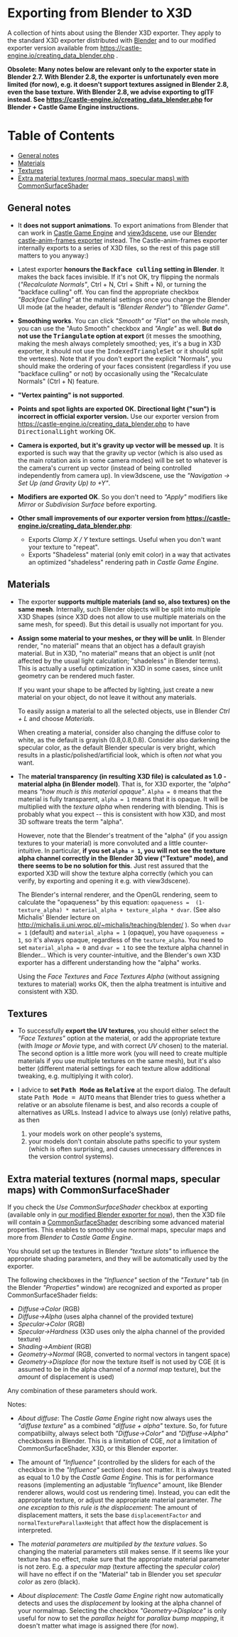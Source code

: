 # Exporting from Blender to X3D

A collection of hints about using the Blender X3D exporter. They apply to the standard X3D exporter distributed with [Blender](http://blender.org/) and to our modified exporter version available from https://castle-engine.io/creating_data_blender.php .

**Obsolete: Many notes below are relevant only to the exporter state in Blender 2.7. With Blender 2.8, the exporter is unfortunately even more limited (for now), e.g. it doesn't support textures assigned in Blender 2.8, even the base texture. With Blender 2.8, we advise exporting to glTF instead. See https://castle-engine.io/creating_data_blender.php for Blender + Castle Game Engine instructions.**

Table of Contents
=================

* [General notes](#general-notes)
* [Materials](#materials)
* [Textures](#textures)
* [Extra material textures (normal maps, specular maps) with CommonSurfaceShader](#extra-material-textures-normal-maps-specular-maps-with-commonsurfaceshader)


## General notes

* It **does not support animations**. To export animations from Blender that can work in [Castle Game Engine](https://castle-engine.io/) and [view3dscene](https://castle-engine.io/view3dscene.php), use our [Blender castle-anim-frames exporter](https://castle-engine.io/creating_data_blender.php) instead. The Castle-anim-frames exporter internally exports to a series of X3D files, so the rest of this page still matters to you anyway:)

* Latest exporter **honours the <tt>Backface culling</tt> setting in Blender**. It makes the back faces invisible. If it's not OK, try flipping the normals (*"Recalculate Normals"*, Ctrl + N, Ctrl + Shift + N), or turning the "backface culling" off. You can find the appropriate checkbox *"Backface Culling"* at the material settings once you change the Blender UI mode (at the header, default is *"Blender Render"*) to *"Blender Game"*.

* **Smoothing works**. You can click *"Smooth"* or *"Flat"* on the whole mesh, you can use the "Auto Smooth" checkbox and *"Angle"* as well. **But do not use the <tt>Triangulate</tt> option at export** (it messes the smoothing, making the mesh always completely smoothed; yes, it's a bug in X3D exporter, it should not use the <tt>IndexedTriangleSet</tt> or it should split the vertexes). Note that if you don't export the explicit "Normals", you should make the ordering of your faces consistent (regardless if you use "backface culling" or not) by occasionally using the "Recalculate Normals" (Ctrl + N) feature.

* **"Vertex painting" is not supported**.

* **Points and spot lights are exported OK. Directional light ("sun") is incorrect in official exporter version.** Use our exporter version from https://castle-engine.io/creating_data_blender.php to have <tt>DirectionalLight</tt> working OK.

* **Camera is exported, but it's gravity up vector will be messed up**. It is exported is such way that the gravity up vector (which is also used as the main rotation axis in some camera modes) will be set to whatever is the camera's current up vector (instead of being controlled independently from camera up). In view3dscene, use the *"Navigation -> Set Up (and Gravity Up) to +Y"*.

* **Modifiers are exported OK**. So you don't need to *"Apply"* modifiers like *Mirror* or *Subdivision Surface* before exporting.

* **Other small improvements of our exporter version from https://castle-engine.io/creating_data_blender.php**:
  * Exports *Clamp X / Y* texture settings. Useful when you don't want your texture to "repeat".
  * Exports "Shadeless" material (only emit color) in a way that activates an optimized "shadeless" rendering path in *Castle Game Engine*.

## Materials

* The exporter **supports  multiple materials (and so, also textures) on the same mesh**. Internally, such Blender objects will be split into multiple X3D Shapes (since X3D does not allow to use multiple materials on the same mesh, for speed). But this detail is usually not important for you.

* **Assign some material to your meshes, or they will be unlit**. In Blender render, "no material" means that an object has a default grayish material. But in X3D, "no material" means that an object is *unlit* (not affected by the usual light calculation; "shadeless" in Blender terms). This is actually a useful optimization in X3D in some cases, since unlit geometry can be rendered much faster.

    If you want your shape to be affected by lighting, just create a new material on your object, do not leave it without any materials.

    To easily assign a material to all the selected objects, use in Blender <i>Ctrl + L</i> and choose <i>Materials</i>.

    When creating a material, consider also changing the diffuse color to white, as the default is grayish (0.8,0.8,0.8). Consider also darkening the specular color, as the default Blender specular is very bright, which results in a plastic/polished/artificial look, which is often *not* what you want.

* The **material transparency (in resulting X3D file) is calculated as 1.0 - material alpha (in Blender model)**. That is, for X3D exporter, the *"alpha"* means *"how much is this material opaque"*. `Alpha = 0` means that the material is fully transparent, `alpha = 1` means that it is opaque. It will be multiplied with the *texture alpha* when rendering with blending. This is probably what you expect -- this is consistent with how X3D, and most 3D software treats the term "alpha".

    However, note that the Blender's treatment of the "alpha" (if you assign textures to your material) is more convoluted and a little counter-intuitive. In particular, **if you set `alpha = 1`, you will not see the texture alpha channel correctly in the Blender 3D view ("Texture" mode), and there seems to be no solution for this**. Just rest assured that the exported X3D will show the texture alpha correctly (which you can verify, by exporting and opening it e.g. with view3dscene).

    The Blender's internal renderer, and the OpenGL rendering, seem to calculate the "opaqueness" by this equation: `opaqueness =  (1-texture_alpha) * material_alpha + texture_alpha * dvar`. (See also Michalis' Blender lecture on http://michalis.ii.uni.wroc.pl/~michalis/teaching/blender/ ). So when `dvar = 1` (default) and `material_alpha = 1` (opaque), you have `opaqueness = 1`, so it's always opaque, regardless of the `texture_alpha`. You need to set `material_alpha = 0` and `dvar = 1` to see the texture alpha channel in Blender... Which is very counter-intuitive, and the Blender's own X3D exporter has a different understanding how the "alpha" works.

    Using the _Face Textures_ and _Face Textures Alpha_ (without assigning textures to material) works OK, then the alpha treatment is intuitive and consistent with X3D.

<!-- mentioned later:  * If you use our custom X3D exporter, **the Shadeless checkbox at material is supported perfectly**. It is exported to what we call a *purely emissive material*, which is never lit, and it has an optimized rendering throughout the Castle Game Engine. -->

## Textures

* To successfully **export the UV textures**, you should either select the *"Face Textures"* option at the material, or add the appropriate texture (with *Image or Movie* type, and with correct *UV* chosen) to the material. The second option is a little more work (you will need to create multiple materials if you use multiple textures on the same mesh), but it's also better (different material settings for each texture allow additional tweaking, e.g. multiplying it with color). 

* I advice to **set <tt>Path Mode</tt> as <tt>Relative</tt>** at the export dialog. The default state <tt>Path Mode = AUTO</tt> means that Blender tries to guess whether a relative or an absolute filename is best, and also records a couple of alternatives as URLs. Instead I advice to always use (only) relative paths, as then 
    1. your models work on other people's systems, 
    2. your models don't contain absolute paths specific to your system (which is often surprising, and causes unnecessary differences in the version control systems).

## Extra material textures (normal maps, specular maps) with CommonSurfaceShader

If you check the *Use CommonSurfaceShader* checkbox at exporting (available only in [our modified Blender exporter for now](https://castle-engine.io/creating_data_blender.php)), then the X3D file will contain a [CommonSurfaceShader](https://castle-engine.io/x3d_implementation_texturing_extensions.php#section_ext_common_surface_shader) describing some advanced material properties. This enables to smoothly use normal maps, specular maps and more from *Blender* to *Castle Game Engine*.

You should set up the textures in Blender *"texture slots"* to influence the appropriate shading parameters, and they will be automatically used by the exporter.

The following checkboxes in the *"Influence"* section of the *"Texture"* tab (in the Blender *"Properties"* window) are recognized and exported as proper CommonSurfaceShader fields:

* *Diffuse->Color* (RGB)
* *Diffuse->Alpha* (uses alpha channel of the provided texture)
* *Specular->Color* (RGB)
* *Specular->Hardness* (X3D uses only the alpha channel of the provided texture)
* *Shading->Ambient* (RGB)
* *Geometry->Normal* (RGB, converted to normal vectors in tangent space)
* *Geometry->Displace* (for now the texture itself is not used by CGE (it is assumed to be in the alpha channel of a *normal map* texture), but the *amount* of displacement is used)

Any combination of these parameters should work.

Notes:

* *About diffuse*: The *Castle Game Engine* right now always uses the *"diffuse texture"* as a combined *"diffuse + alpha"* texture. So, for future compatibiilty, always select both *"Diffuse->Color"* and *"Diffuse->Alpha"* checkboxes in Blender. This is a limitation of CGE, *not* a limitation of CommonSurfaceShader, X3D, or this Blender exporter.

* The amount of *"Influence"* (controlled by the sliders for each of the checkbox in the *"Influence"* section) does not matter. It is always treated as equal to 1.0 by the *Castle Game Engine*. This is for performance reasons (implementing an adjustable *"Influence"* amount, like Blender renderer allows, would cost us rendering time). Instead, you can edit the appropriate texture, or adjust the appropriate material parameter. *The one exception to this rule is the displacement*: The amount of displacement matters, it sets the base `displacementFactor` and `normalTextureParallaxHeight` that affect how the displacement is interpreted.

* The *material parameters are multiplied by the texture values*. So changing the material parameters still makes sense. If it seems like your texture has no effect, make sure that the appropriate material parameter is not zero. E.g. a *specular map* (texture affecting the *specular color*) will have no effect if on the "Material" tab in Blender you set *specular color* as zero (black).

* *About displacement*: The *Castle Game Engine* right now automatically detects and uses the *displacement* by looking at the alpha channel of your normalmap. Selecting the checkbox *"Geometry->Displace"* is only useful for now to set the *parallax height* for *parallax bump mapping*, it doesn't matter what image is assigned there (for now).